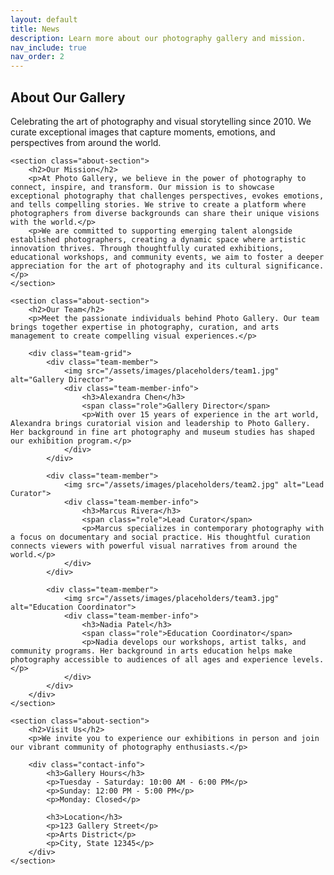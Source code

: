 ```yaml
---
layout: default
title: News
description: Learn more about our photography gallery and mission.
nav_include: true
nav_order: 2
---
```


<div class="about-container">
    <section class="about-header">
        <h1>About Our Gallery</h1>
        <p>Celebrating the art of photography and visual storytelling since 2010. We curate exceptional images that capture moments, emotions, and perspectives from around the world.</p>
    </section>
    
    <section class="about-section">
        <h2>Our Mission</h2>
        <p>At Photo Gallery, we believe in the power of photography to connect, inspire, and transform. Our mission is to showcase exceptional photography that challenges perspectives, evokes emotions, and tells compelling stories. We strive to create a platform where photographers from diverse backgrounds can share their unique visions with the world.</p>
        <p>We are committed to supporting emerging talent alongside established photographers, creating a dynamic space where artistic innovation thrives. Through thoughtfully curated exhibitions, educational workshops, and community events, we aim to foster a deeper appreciation for the art of photography and its cultural significance.</p>
    </section>
    
    <section class="about-section">
        <h2>Our Team</h2>
        <p>Meet the passionate individuals behind Photo Gallery. Our team brings together expertise in photography, curation, and arts management to create compelling visual experiences.</p>
        
        <div class="team-grid">
            <div class="team-member">
                <img src="/assets/images/placeholders/team1.jpg" alt="Gallery Director">
                <div class="team-member-info">
                    <h3>Alexandra Chen</h3>
                    <span class="role">Gallery Director</span>
                    <p>With over 15 years of experience in the art world, Alexandra brings curatorial vision and leadership to Photo Gallery. Her background in fine art photography and museum studies has shaped our exhibition program.</p>
                </div>
            </div>
            
            <div class="team-member">
                <img src="/assets/images/placeholders/team2.jpg" alt="Lead Curator">
                <div class="team-member-info">
                    <h3>Marcus Rivera</h3>
                    <span class="role">Lead Curator</span>
                    <p>Marcus specializes in contemporary photography with a focus on documentary and social practice. His thoughtful curation connects viewers with powerful visual narratives from around the world.</p>
                </div>
            </div>
            
            <div class="team-member">
                <img src="/assets/images/placeholders/team3.jpg" alt="Education Coordinator">
                <div class="team-member-info">
                    <h3>Nadia Patel</h3>
                    <span class="role">Education Coordinator</span>
                    <p>Nadia develops our workshops, artist talks, and community programs. Her background in arts education helps make photography accessible to audiences of all ages and experience levels.</p>
                </div>
            </div>
        </div>
    </section>
    
    <section class="about-section">
        <h2>Visit Us</h2>
        <p>We invite you to experience our exhibitions in person and join our vibrant community of photography enthusiasts.</p>
        
        <div class="contact-info">
            <h3>Gallery Hours</h3>
            <p>Tuesday - Saturday: 10:00 AM - 6:00 PM</p>
            <p>Sunday: 12:00 PM - 5:00 PM</p>
            <p>Monday: Closed</p>
            
            <h3>Location</h3>
            <p>123 Gallery Street</p>
            <p>Arts District</p>
            <p>City, State 12345</p>
        </div>
    </section>
</div>